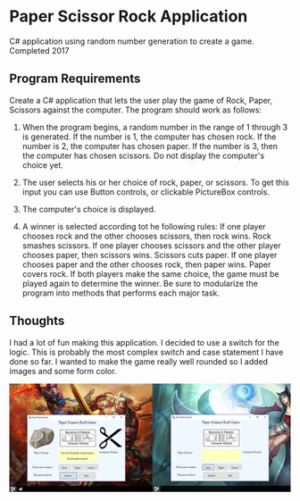 # Paper Scissor Rock Application
C# application using random number generation to create a game.
Completed 2017

## Program Requirements
Create a C# application that lets the user play the game of Rock, Paper, Scissors against the computer.  The program should work as follows:

1.  When the program begins, a random number in the range of 1 through 3 is generated.  If the number is 1, the computer has chosen rock.  If the number is 2, the computer has chosen paper.  If the number is 3, then the computer has chosen scissors.  Do not display the computer's choice yet.

2.  The user selects his or her choice of rock, paper, or scissors.  To get this input you can use Button controls, or clickable PictureBox controls.

3.  The computer's choice is displayed.

4.  A winner is selected according tot he following rules:
If one player chooses rock and the other chooses scissors, then rock wins.  Rock smashes scissors.
If one player chooses scissors and the other player chooses paper, then scissors wins.  Scissors cuts paper.
If one player chooses paper and the other chooses rock, then paper wins.  Paper covers rock.
If both players make the same choice, the game must be played again to determine the winner.
Be sure to modularize the program into methods that performs each major task.

## Thoughts
I had a lot of fun making this application. I decided to use a switch for the logic. This is probably the most complex switch and case statement I have done so far. I wanted to make the game really well rounded so I added images and some form color.

![alt text](https://github.com/Inteligirl/paper_scissor_rock/blob/master/paper.png "Paper Scissor Rock Game")
